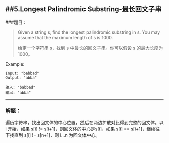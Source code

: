##5.Longest Palindromic Substring-最长回文子串
-------
###题目：
> Given a string s, find the longest palindromic substring in s. You may assume that the maximum length of s is 1000.
> 
> 给定一个字符串 s，找到 s 中最长的回文子串。你可以假设 s 的最大长度为 1000。

Example:
```
Input: "babbad"
Output: "abba"
```
```
输入: "babbad"
输出: "abba"
```
-------

### 解题：
遍历字符串，找出回文体的中心位置，然后在两边扩散对比得到完整的回文体。以 i 开始，如果 s[i] != s[i+1]，则回文体的中心是s[i]，如果 s[i] == s[i+1]，继续往下找直到 s[i] != s[n+1]，则 i...n 为回文体中心。
